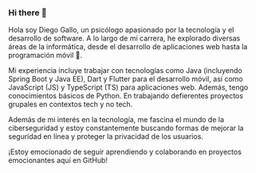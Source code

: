 ### Hi there 👋

Hola soy Diego Gallo, un psicólogo apasionado por la tecnología y el desarrollo de software. A lo largo de mi carrera, he explorado diversas áreas de la informática, desde el desarrollo de aplicaciones web hasta la programación móvil 📱.

Mi experiencia incluye trabajar con tecnologías como Java (incluyendo Spring Boot y Java EE), Dart y Flutter para el desarrollo móvil, así como JavaScript (JS) y TypeScript (TS) para aplicaciones web. Además, tengo conocimientos básicos de Python. En trabajando defierentes proyectos grupales en contextos tech y no tech. 

Además de mi interés en la tecnología, me fascina el mundo de la ciberseguridad y estoy constantemente buscando formas de mejorar la seguridad en línea y proteger la privacidad de los usuarios.

¡Estoy emocionado de seguir aprendiendo y colaborando en proyectos emocionantes aquí en GitHub!
